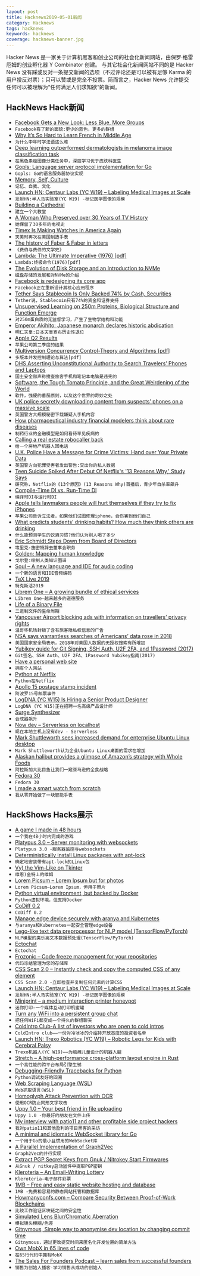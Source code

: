 ```yaml
---
layout: post
title: Hacknews2019-05-01新闻
category: Hacknews
tags: hacknews
keywords: hacknews
coverage: hacknews-banner.jpg
---
```


Hacker News 是一家关于计算机黑客和创业公司的社会化新闻网站，由保罗·格雷厄姆的创业孵化器 Y Combinator 创建。
与其它社会化新闻网站不同的是 Hacker News 没有踩或反对一条提交新闻的选项（不过评论还是可以被有足够 Karma 的用户投反对票）；只可以赞或是完全不投票。简而言之，Hacker News 允许提交任何可以被理解为“任何满足人们求知欲”的新闻。

## HackNews Hack新闻


- [Facebook Gets a New Look: Less Blue, More Groups](https://www.wsj.com/articles/facebook-gets-a-new-look-less-blue-more-groups-11556645587)
- `Facebook有了新的面貌:更少的蓝色，更多的群组`
- [Why It’s So Hard to Learn French in Middle Age](https://www.nytimes.com/2019/04/30/opinion/contributors/learning-french-in-middle-age.html)
- `为什么中年时学法语这么难`
- [Deep learning outperformed dermatologists in melanoma image classification task](https://www.ejcancer.com/article/S0959-8049(19)30221-7/fulltext)
- `在黑色素瘤图像分类任务中，深度学习优于皮肤科医生`
- [Gopls: Language server protocol implementation for Go](https://github.com/golang/go/wiki/gopls)
- `Gopls: Go的语言服务器协议实现`
- [Memory, Self, Culture](https://tinyletter.com/lmsacasas/letters/the-convivial-society-no-16-memory-self-culture)
- `记忆、自我、文化`
- [Launch HN: Centaur Labs (YC W19) – Labeling Medical Images at Scale](item?id=19789821)
- `发射HN:半人马实验室(YC W19) -标记医学图像的规模`
- [Building a Cathedral](https://theprepared.org/features/2019/4/28/building-a-cathedral)
- `建立一个大教堂`
- [A Woman Who Preserved over 30 Years of TV History](https://www.atlasobscura.com/articles/marion-stokes-television-news-archive)
- `她保留了30多年的电视史`
- [Timex Is Making Watches in America Again](https://www.bloomberg.com/news/articles/2019-04-26/timex-american-documents-watches-bring-manufacturing-back-to-u-s)
- `天美时再次在美国制造手表`
- [The history of Faber &amp; Faber in letters](https://www.theguardian.com/books/2019/apr/28/faber-and-faber-the-untold-story-letters-eliot-joyce-beckett-plath-larkin)
- `《费伯与费伯的文学史》`
- [Lambda: The Ultimate Imperative (1976) [pdf]](https://dspace.mit.edu/bitstream/handle/1721.1/5790/AIM-353.pdf)
- `Lambda:终极命令(1976)[pdf]`
- [The Evolution of Disk Storage and an Introduction to NVMe](https://www.linuxjournal.com/content/data-flash-part-i-evolution-disk-storage-and-introduction-nvme)
- `磁盘存储的发展和对NVMe的介绍`
- [Facebook is redesigning its core app](https://www.theverge.com/2019/4/30/18523265/facebook-events-groups-redesign-news-feed-features-f8-2019)
- `Facebook正在重新设计其核心应用程序`
- [Tether Says Stablecoin Is Only Backed 74% by Cash, Securities](https://www.bloomberg.com/news/articles/2019-04-30/tether-says-stablecoin-is-only-backed-74-by-cash-securities)
- `Tether说，Stablecoin只有74%的资金和证券支持`
- [Unsupervised Learning on 250m Proteins, Biological Structure and Function Emerge](https://www.biorxiv.org/content/10.1101/622803v1)
- `对250m蛋白质的无监督学习，产生了生物学结构和功能`
- [Emperor Akihito: Japanese monarch declares historic abdication](https://www.bbc.com/news/world-asia-48020703)
- `明仁天皇:日本天皇宣布历史性退位`
- [Apple Q2 Results](https://www.apple.com/newsroom/2019/04/apple-reports-second-quarter-results/)
- `苹果公司第二季度的结果`
- [Multiversion Concurrency Control-Theory and Algorithms [pdf]](http://sungsoo.github.io/papers/bernstein-1983.pdf)
- `多版本并发控制理论与算法[pdf]`
- [DHS Asserting Unconstitutional Authority to Search Travelers’ Phones and Laptops](https://www.eff.org/press/releases/new-documents-reveal-dhs-asserting-broad-unconstitutional-authority-search-travelers)
- `国土安全部声称搜查旅客手机和笔记本电脑是违宪的`
- [Software, the Tough Tomato Principle, and the Great Weirdening of the World](https://florentcrivello.com/index.php/2019/04/29/software-the-tough-tomato-principle-and-the-great-weirdening-of-the-world/)
- `软件，强硬的番茄原则，以及这个世界的奇妙之处`
- [UK police secretly downloading content from suspects’ phones on a massive scale](https://privacyinternational.org/press-release/1700/new-report-reveals-uk-police-are-secretly-downloading-content-suspects-mobile)
- `英国警方大规模秘密下载嫌疑人手机内容`
- [How pharmaceutical industry financial modelers think about rare diseases](http://www.cureffi.org/2019/04/29/financial-modeling-in-rare-disease/)
- `制药行业的金融模型是如何看待罕见疾病的`
- [Calling a real estate robocaller back](https://www.philly.com/business/robocall-scam-philadelphia-home-buying-selling-20190430.html)
- `给一个房地产机器人回电话`
- [U.K. Police Have a Message for Crime Victims: Hand over Your Private Data](https://www.nytimes.com/2019/04/29/world/europe/rape-victim-data-privacy-uk.html)
- `英国警方向犯罪受害者发出警告:交出你的私人数据`
- [Teen Suicide Spiked After Debut Of Netflix&#39;s &#39;13 Reasons Why,&#39; Study Says](https://www.npr.org/templates/story/story.php?storyId=718529255)
- `研究称，Netflix的《13个原因》(13 Reasons Why)首播后，青少年自杀率飙升`
- [Compile-Time DI vs. Run-Time DI](https://dimes.github.io/blog/compile-time-di-vs-run-time-di)
- `编译时DI与运行时DI`
- [Apple tells lawmakers people will hurt themselves if they try to fix iPhones](https://motherboard.vice.com/en_us/article/wjvdb4/apple-is-telling-lawmakers-people-will-hurt-themselves-if-they-try-to-fix-iphones)
- `苹果公司告诉立法者，如果他们试图修理iphone，会伤害到他们自己`
- [What predicts students’ drinking habits? How much they think others are drinking](https://news.vcu.edu/article/What_predicts_college_students_drinking_habits_How_much_they)
- `什么能预测学生的饮酒习惯?他们认为别人喝了多少`
- [Eric Schmidt Steps Down from Board of Directors](https://twitter.com/ericschmidt/status/1123324575436214272)
- `埃里克·施密特辞去董事会职务`
- [Golden: Mapping human knowledge](https://golden.com/blog/introducing-golden/)
- `戈尔登:绘制人类知识图谱`
- [Soul – A new language and IDE for audio coding](https://soul.dev/playground/?id=55e627cb87ad63674a8c07cf3664991d)
- `一个新的语言和IDE音频编码`
- [TeX Live 2019](https://tug.org/texlive/)
- `特克斯活2019`
- [Librem One – A growing bundle of ethical services](https://librem.one/)
- `Librem One—越来越多的道德服务`
- [Life of a Binary File](https://kishuagarwal.github.io/life-of-a-binary.html)
- `二进制文件的生命周期`
- [Vancouver Airport blocking ads with information on travellers’ privacy rights](https://globalnews.ca/news/5203960/yvr-rejects-ads/)
- `温哥华机场封锁了含有旅客隐私权信息的广告`
- [NSA says warrantless searches of Americans’ data rose in 2018](https://techcrunch.com/2019/04/30/nsa-surveillance-spike/)
- `美国国家安全局表示，2018年对美国人数据的无授权搜索有所增加`
- [Yubikey guide for Git Signing, SSH Auth, U2F 2FA, and 1Password (2017)](http://www.engineerbetter.com/blog/yubikey-all-the-things/)
- `Git签名、SSH Auth、U2F 2FA、1Password Yubikey指南(2017)`
- [Have a personal web site](https://writing.markchristian.org/2019/04/29/personal-web-sites/?c=1)
- `拥有个人网站`
- [Python at Netflix](https://medium.com/netflix-techblog/python-at-netflix-bba45dae649e)
- `Python在Netflix`
- [Apollo 15 postage stamp incident](https://en.wikipedia.org/wiki/Apollo_15_postage_stamp_scandal)
- `阿波罗15号邮票事件`
- [LogDNA (YC W15) Is Hiring a Senior Product Designer](https://boards.greenhouse.io/logdna/jobs/4274426002)
- `LogDNA (YC W15)正在招聘一名高级产品设计师`
- [Surge Synthesizer](https://surge-synthesizer.github.io/)
- `合成器飙升`
- [Now dev – Serverless on localhost](https://zeit.co/blog/now-dev)
- `现在本地主机上没有dev - Serverless`
- [Mark Shuttleworth sees increased demand for enterprise Ubuntu Linux desktop](https://www.zdnet.com/article/mark-shuttleworth-sees-increased-demand-for-enterprise-ubuntu-linux-desktop/)
- `Mark Shuttleworth认为企业Ubuntu Linux桌面的需求在增加`
- [Alaskan halibut provides a glimpse of Amazon’s strategy with Whole Foods](https://www.seattletimes.com/business/amazon/alaskan-halibut-caught-by-a-century-old-seattle-boat-provides-a-glimpse-of-amazons-strategy-with-whole-foods/)
- `阿拉斯加大比目鱼让我们一窥亚马逊的全食战略`
- [Fedora 30](https://fedoramagazine.org/announcing-fedora-30/)
- `Fedora 30`
- [I made a smart watch from scratch](https://m.imgur.com/a/FSBwD3g)
- `我从零开始做了一块智能手表`


## HackShows Hacks展示

- [ A game I made in 48 hours](https://joemanaco.itch.io/timezone)
- `一个我在48小时内完成的游戏`
- [ Platypus 3.0 – Server monitoring with websockets](https://github.com/gmemstr/Platypus)
- `Platypus 3.0 -服务器监控与websockets`
- [ Deterministically install Linux packages with apt-lock](https://github.com/TrevorSundberg/apt-lock)
- `确定地安装带有apt-lock的Linux包`
- [ Vy) the Vim-Like on Tkinter](https://github.com/vyapp/vy)
- `维恩)金特上的维姆`
- [ Lorem Picsum – Lorem Ipsum but for photos](https://picsum.photos/)
- `Lorem Picsum—Lorem Ipsum，但用于照片`
- [ Python virtual environment, but backed by Docker](https://github.com/se7entyse7en/pydockenv)
- `Python虚拟环境，但支持Docker`
- [ CoDiff 0.2](https://news.ycombinator.com/item?id=19774606)
- `CoDiff 0.2`
- [ Manage edge device securely with aranya and Kubernetes](https://github.com/arhat-dev/aranya)
- `与aranya和Kubernetes一起安全管理edge设备`
- [ Lego-like text data preprocessor for NLP model (TensorFlow/PyTorch)](https://github.com/chakki-works/chariot#build--run-preprocess)
- `NLP模型的类乐高文本数据预处理(TensorFlow/PyTorch)`
- [ Ectochat](https://ectochat.com)
- `Ectochat`
- [ Frozonic – Code freeze management for your repositories](https://www.frozonic.app)
- `代码冻结管理为您的存储库`
- [ CSS Scan 2.0 – Instantly check and copy the computed CSS of any element](https://getcssscan.com)
- `CSS Scan 2.0 -立即检查并复制任何元素的计算CSS`
- [Launch HN: Centaur Labs (YC W19) – Labeling Medical Images at Scale](https://news.ycombinator.com/item?id=19789821)
- `发射HN:半人马实验室(YC W19) -标记医学图像的规模`
- [ Miniprint – a medium interaction printer honeypot](https://github.com/sa7mon/miniprint)
- `迷你打印-一个媒体互动打印机蜜罐`
- [ Turn any WiFi into a persistent group chat](https://news.ycombinator.com/item?id=19788352)
- `把任何WiFi都变成一个持久的群组聊天`
- [ ColdIntro Club-A list of investors who are open to cold intros](https://coldintro.club/)
- `ColdIntro club——一份对冷冰冰的介绍持开放态度的投资者名单`
- [Launch HN: Trexo Robotics (YC W19) – Robotic Legs for Kids with Cerebral Palsy](https://news.ycombinator.com/item?id=19780127)
- `Trexo机器人(YC W19)——为脑瘫儿童设计的机器人腿`
- [ Stretch – A high-performance cross-platform layout engine in Rust](https://vislyhq.github.io/stretch/)
- `一个高性能的跨平台布局引擎生锈`
- [ Debugging-Friendly Tracebacks for Python](https://github.com/cknd/stackprinter/)
- `Python调试友好的回溯`
- [ Web Scraping Language (WSL)](https://scrape.it)
- `Web抓取语言(WSL)`
- [ Homoglyph Attack Prevention with OCR](https://github.com/aribornstein/HomoglyphAttackPreventionService)
- `使用OCR防止同形文字攻击`
- [ Uppy 1.0 – Your best friend in file uploading](https://uppy.io)
- `Uppy 1.0 -你最好的朋友在文件上传`
- [ My interview with patio11 and other profitable side project hackers](http://www.sideprojectbook.com)
- `我对patio11和其他盈利的项目黑客的采访`
- [ A minimal and idiomatic WebSocket library for Go](https://github.com/nhooyr/websocket)
- `一个用于Go的最小且惯用的WebSocket库`
- [ A Parallel Implementation of Graph2Vec](https://github.com/benedekrozemberczki/graph2vec)
- `Graph2Vec的并行实现`
- [ Extract PGP Secret Keys from Gnuk / Nitrokey Start Firmwares](https://github.com/rot42/gnuk-extractor)
- `从Gnuk / nitkey启动固件中提取PGP密钥`
- [ Kleroteria – An Email-Writing Lottery](https://www.kleroteria.org)
- `Kleroteria—电子邮件彩票`
- [ 1MB – Free and easy static website hosting and database](https://1mb.site)
- `1MB -免费和容易的静态网站托管和数据库`
- [ Howmanyconfs.com – Compare Security Between Proof-of-Work Blockchains](https://howmanyconfs.com)
- `比较工作验证区块链之间的安全性`
- [ Simulated Lens Blur/Chromatic Aberration](https://github.com/yoonsikp/kromo)
- `模拟镜头模糊/色差`
- [ Gitnymous, Simple way to anonymise dev location by changing commit time](https://github.com/punkymaniac/gitnymous)
- `Gitnymous，通过更改提交时间来匿名化开发位置的简单方法`
- [ Own MobX in 65 lines of code](https://github.com/Telichkin/remold)
- `在65行代码中拥有MobX`
- [ The Sales For Founders Podcast – learn sales from successful founders](https://salesforfounders.com/podcast/)
- `销售为创始人播客-学习销售从成功的创始人`


